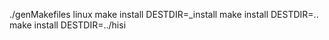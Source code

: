 
./genMakefiles linux
make install DESTDIR=_install
make install DESTDIR=..
make install DESTDIR=../hisi